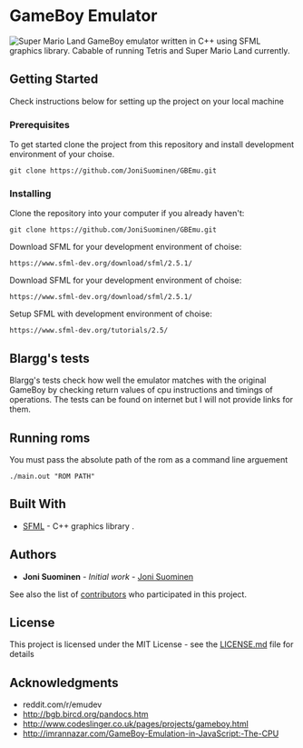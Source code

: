 # GameBoy Emulator
![Super Mario Land](https://i.imgur.com/XoIT385.gif)
GameBoy emulator written in C++ using SFML graphics library.
Cabable of running Tetris and Super Mario Land currently.

## Getting Started

Check instructions below for setting up the project on your local machine

### Prerequisites

To get started clone the project from this repository and install
development environment of your choise.

```
git clone https://github.com/JoniSuominen/GBEmu.git
```

### Installing

Clone the repository into your computer if you already haven't: 

```
git clone https://github.com/JoniSuominen/GBEmu.git
```

Download SFML for your development environment of choise: 
```
https://www.sfml-dev.org/download/sfml/2.5.1/
```

Download SFML for your development environment of choise: 
```
https://www.sfml-dev.org/download/sfml/2.5.1/
```

Setup SFML with development environment of choise: 
```
https://www.sfml-dev.org/tutorials/2.5/
```

## Blargg's tests

Blargg's tests check how well the emulator matches
with the original GameBoy by checking return values of
cpu instructions and timings of operations.
The tests can be found on internet but I will not provide
links for them.

## Running roms
You must pass the absolute path of the rom as a command line arguement
```
./main.out "ROM PATH"
```


## Built With

* [SFML](https://www.sfml-dev.org/learn.php) - C++ graphics library
. 

## Authors

* **Joni Suominen** - *Initial work* - [Joni Suominen](https://github.com/JoniSuominen)

See also the list of [contributors](https://github.com/your/project/contributors) who participated in this project.

## License

This project is licensed under the MIT License - see the [LICENSE.md](LICENSE.md) file for details

## Acknowledgments

* reddit.com/r/emudev
* http://bgb.bircd.org/pandocs.htm
* http://www.codeslinger.co.uk/pages/projects/gameboy.html
* http://imrannazar.com/GameBoy-Emulation-in-JavaScript:-The-CPU
